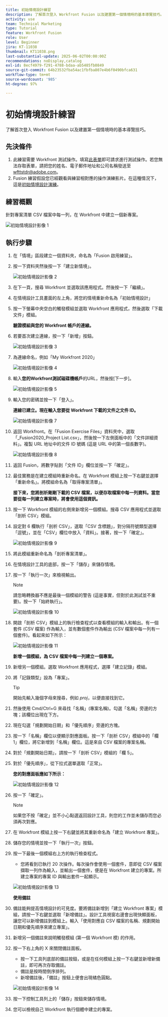 ```yaml
---
title: 初始情境設計練習
description: 了解首次登入 Workfront Fusion 以及建置第一個情境時的基本導覽技巧。
activity: use
team: Technical Marketing
type: Tutorial
feature: Workfront Fusion
role: User
level: Beginner
jira: KT-11038
thumbnail: KT11038.png
last-substantial-update: 2025-06-02T00:00:00Z
recommendations: noDisplay,catalog
exl-id: 8ecf4979-f291-4788-bdaa-ab5485fb0849
source-git-commit: 64b23532fba54ac1fbfba807e4b6f0490bfca631
workflow-type: tm+mt
source-wordcount: '985'
ht-degree: 97%

---
```


# 初始情境設計練習

了解首次登入 Workfront Fusion 以及建置第一個情境時的基本導覽技巧。

## 先決條件

1. 此練習需要 Workfront 測試操作。填寫[此表單](https://forms.office.com/r/f1J8HRGrNY)即可請求進行測試操作。若您無法存取表單，請把您的姓名、電子郵件地址和公司名稱發送至 wfttstdr@adobe.com。
1. Fusion 練習假設您已經觀看與練習相對應的操作演練影片。在這種情況下，這是[初始情境設計演練](https://experienceleague.adobe.com/docs/workfront-learn/tutorials-workfront/fusion/understand-the-basics/initial-scenario-design-walkthrough.html?lang=zh-Hant)。


## 練習概觀

針對專案清單 CSV 檔案中每一列，在 Workfront 中建立一個新專案。

![初始情境設計影像 1](../12-exercises/assets/initial-scenario-design-1.png)

## 執行步驟

1. 在「情境」區段建立一個資料夾，命名為「Fusion 啟用練習」。
1. 按一下資料夾然後按一下「建立新情境」。

   ![初始情境設計影像 2](../12-exercises/assets/initial-scenario-design-2.png)

1. 在下一頁，搜尋 Workfront 並選取該應用程式。然後按一下「繼續」。
1. 在情境設計工具畫面的左上角，將您的情境重新命名為「初始情境設計」
1. 按一下螢幕中央空白的觸發模組並選取 Workfront 應用程式，然後選取「下載文件」模組。

   **驗證模組與您的 Workfront 帳戶的連線。**

1. 若要首次建立連線，按一下「新增」按鈕。

   ![初始情境設計影像 3](../12-exercises/assets/initial-scenario-design-3.png)

1. 為連線命名，例如「My Workfront 2020」

   ![初始情境設計影像 4](../12-exercises/assets/initial-scenario-design-4.png)

1. 輸入&#x200B;**您的Workfront測試磁碟機帳戶**&#x200B;的URL，然後按[下一步]。

   ![初始情境設計影像 5](../12-exercises/assets/initial-scenario-design-5.png)

1. 輸入您的密碼並按一下「登入」。

   **連線已建立。現在輸入您要從 Workfront 下載的文件之文件 ID。**

   ![初始情境設計影像 7](../12-exercises/assets/initial-scenario-design-7.png)

1. 返回 Workfront。在「Fusion Exercise Files」資料夾中，選取「_Fusion2020_Project List.csv」，然後按一下左側面板中的「文件詳細資料」。複製 URL 地址中的文件 ID 號碼 (這是 URL 中的第一個長數字)。

   ![初始情境設計影像 8](../12-exercises/assets/initial-scenario-design-8.png)

1. 返回 Fusion，將數字貼到「文件 ID」欄位並按一下「確定」。
1. 最佳實務是在建立模組時重新命名。在 Workfront 模組上按一下右鍵並選擇「重新命名」。將模組命名為「取得專案清單」。

   **接下來，您將剖析剛剛下載的 CSV 檔案，以便存取檔案中每一列資料。當您要從每一列建立專案時，將會使用這個資訊。**

1. 按一下 Workfront 模組的右側來新增另一個模組。搜尋 CSV 應用程式並選取「剖析 CSV」模組。
1. 設定對 6 欄執行「剖析 CSV」，選取「CSV 含標題」，對分隔符號類型選擇「逗號」，並在「CSV」欄位中放入「資料」。接著，按一下「確定」。

   ![初始情境設計影像 9](../12-exercises/assets/initial-scenario-design-9.png)

1. 將此模組重新命名為「剖析專案清單」。
1. 在情境設計工具的底部，按一下「儲存」來儲存情境。
1. 按一下「執行一次」來檢視輸出。

   >[!NOTE]
   >
   >請忽略轉換器不應是最後一個模組的警告 (這是事實，但對於此測試並不重要)。按一下「始終執行」。

   ![初始情境設計影像 10](../12-exercises/assets/initial-scenario-design-10.png)

1. 開啟「剖析 CSV」模組上的執行檢查程式以查看模組的輸入和輸出。有一個套件 (CSV 檔案) 作為輸入，並有數個套件作為輸出 (CSV 檔案中每一列有一個套件)。看起來如下所示：

   ![初始情境設計影像 11](../12-exercises/assets/initial-scenario-design-11.png)

   **新增一個模組，為 CSV 檔案中每一列建立一個專案。**

1. 新增另一個模組。選取 Workfront 應用程式，選擇「建立記錄」模組。
1. 將「記錄類型」設為「專案」。

   >[!TIP]
   >
   >開始先輸入幾個字母來搜尋，例如 *proj*，以便直接找到它。

1. 然後使用 Cmd/Ctrl+G 來尋找「名稱」(專案名稱)。勾選「名稱」旁邊的方塊；該欄位出現在下方。
1. 現在勾選「規劃開始日期」和「優先順序」旁邊的方塊。
1. 按一下「名稱」欄位以便顯示對應面板。按一下「剖析 CSV」模組中的「欄 1」欄位，將它新增到「名稱」欄位。這是來自 CSV 檔案的專案名稱。
1. 對於「規劃開始日期」，請按一下「剖析 CSV」模組的「欄 5」。
1. 對於「優先順序」，從下拉式選單選取「正常」。

   **您的對應面板應如下所示：**

   ![初始情境設計影像 12](../12-exercises/assets/initial-scenario-design-12.png)

1. 按一下「確定」。

   >[!NOTE]
   >
   >如果您不按「確定」並不小心點選返回設計工具，則您的工作並未儲存而您必須再次對應。

1. 在 Workfront 模組上按一下右鍵並將其重新命名為「建立 Workfront 專案」。
1. 儲存您的情境並按一下「執行一次」按鈕。
1. 按一下最後一個模組右上方的執行檢查程式。

   + 您將看到已執行 20 次操作。每次操作會使用一個套件，意即從 CSV 檔案擷取一列作為輸入，並輸出一個套件，便是在 Workfront 建立的專案。所建立專案的專案 ID 與輸出套件一起顯示。

   ![初始情境設計影像 13](../12-exercises/assets/initial-scenario-design-13.png)

   **使用備註**

1. 備註能夠提高情境設計的可見度。要將備註新增到「建立 Workfront 專案」模組，請按一下右鍵並選取「新增備註」。設計工具視窗右邊會出現快顯面板，讓您可以新增備註到模組上。輸入「使用對應自 CSV 檔案的名稱、規劃開始日期和優先順序來建立專案」。
1. 新增另一個備註來說明觸發模組 (第一個 Workfront 模) 的作用。
1. 按一下右上角的 X 來關閉備註面板。

   + 按一下工具列底部的備註按鈕，或是在任何模組上按一下右鍵並新增新備註，即可再次存取備註。
   + 備註是按時間倒序排列。
   + 新增備註後，「備註」按鈕上便會出現橘色圓點。

   ![初始情境設計影像 14](../12-exercises/assets/initial-scenario-design-14.png)

1. 按一下控制工具列上的「儲存」按鈕來儲存情境。
1. 您可以檢視自己 Workfront 執行個體中建立的專案。
